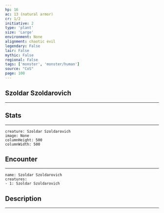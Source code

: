```yaml
---
hp: 16
ac: 13 (natural armor)
cr: 1/2
initiative: 2
type: 'plant'    
size: 'Large'
environment: None
alignment: chaotic evil
legendary: False
lair: False
mythic: False
regional: False
tags: ['monster', 'monster/human']
source: "CoS"
page: 100
---
```


## Szoldar Szoldarovich
---



## Stats
---

```statblock
creature: Szoldar Szoldarovich
image: None
columnHeight: 500
columnWidth: 500
```

## Encounter
---

```encounter-table
name: Szoldar Szoldarovich
creatures:
- 1: Szoldar Szoldarovich
```

## Description
---





